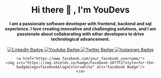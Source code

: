 <h1 align="center">Hi there 👋 , I'm YouDevs
</h1>

<h4 align="center">
I am a passionate software developer with frontend, backend and sql experience. I love creating innovative and challenging solutions, and I am passionate about collaborating with other developers to drive technological advancement.
</h4>

<div id="badges" align="center">
    <a href="https://www.linkedin.com/in/j-naduer/">
      <img src="https://img.shields.io/badge/LinkedIn-blue?style=for-the-badge&logo=linkedin&logoColor=white" alt="LinkedIn Badge"/>
    </a>
    <a href="https://www.youtube.com/@johnnaduerespinoyaros6954">
      <img src="https://img.shields.io/badge/YouTube-red?style=for-the-badge&logo=youtube&logoColor=white" alt="Youtube Badge"/>
    </a>
    <a href="https://twitter.com/YarosJhon">
      <img src="https://img.shields.io/badge/Twitter-blue?style=for-the-badge&logo=twitter&logoColor=white" alt="Twitter Badge"/>
    </a>
    <a href="https://www.instagram.com/espinoyaros/">
    <img src="https://img.shields.io/badge/Instagram-E4405F?style=for-the-badge&logo=instagram&logoColor=white" alt="Instagram Badge"/>
     </a>

    <a href="https://www.facebook.com/your_facebook_username/">
    <img src="https://img.shields.io/badge/Facebook-1877F2?style=for-the-badge&logo=facebook&logoColor=white" alt="Facebook Badge"/>
    </a>


  </div>



<!--
**johnNaduer/johnNaduer** is a ✨ _special_ ✨ repository because its `README.md` (this file) appears on your GitHub profile.

Here are some ideas to get you started:

- 🔭 I’m currently working on ...
- 🌱 I’m currently learning ...
- 👯 I’m looking to collaborate on ...
- 🤔 I’m looking for help with ...
- 💬 Ask me about ...
- 📫 How to reach me: ...
- 😄 Pronouns: ...
- ⚡ Fun fact: ...
-->
